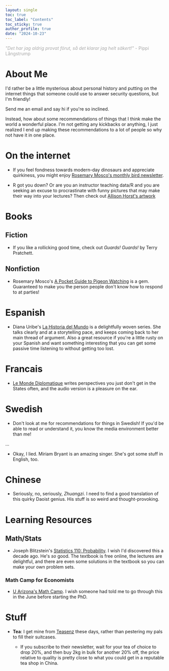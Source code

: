```yaml
---
layout: single
toc: true
toc_label: "Contents"
toc_sticky: true
author_profile: true
date: "2024-10-23"
---
```



<p style= "color: #A9A9A9"> <em>"Det har jag aldrig provat förut, så det klarar jag helt säkert!"</em> - Pippi Långstrump </p>


# About Me

I'd rather be a little mysterious about personal history and putting on the internet things that someone could use to answer security questions, but I'm friendly! 

Send me an email and say hi if you're so inclined.

Instead, how about some recommendations of things that I think make the world a wonderful place. I'm not getting any kickbacks or anything, I just realized I end up making these recommendations to a lot of people so why not have it in one place.

# On the internet

- If you feel fondness towards modern-day dinosaurs and appreciate quirkiness, you might enjoy [Rosemary Mosco's monthly bird newsletter](https://newsletter.rosemarymosco.com/). 

- R got you down? Or are you an instructor teaching data/R and you are seeking an excuse to procrastinate with funny pictures that may make their way into your lectures? Then check out [Allison Horst's artwork](https://allisonhorst.com/everything-else)

# Books

## Fiction

- If you like a rollicking good time, check out *Guards! Guards!* by Terry Pratchett.

## Nonfiction

- Rosemary Mosco's [A Pocket Guide to Pigeon Watching](https://rosemarymosco.com/books/a-pocket-guide-to-pigeon-watching) is a gem. Guaranteed to make you the person people don't know how to respond to at parties!

# Espanish

- Diana Uribe's [La Historia del Mundo](https://podcasts.apple.com/us/podcast/la-historia-del-mundo/id998521277) is a delightfully woven series. She talks clearly and at a storytelling pace, and keeps coming back to her main thread of argument. Also a great resource if you're a little rusty on your Spanish and want something interesting that you can get some passive time listening to without getting too lost.

# Francais

- [Le Monde Diplomatique](https://www.monde-diplomatique.fr/) writes perspectives you just don't get in the States often, and the audio version is a pleasure on the ear.

# Swedish

- Don't look at me for recommendations for things in Swedish! If you'd be able to read or understand it, you know the media environment better than me!

...

- Okay, I lied. Miriam Bryant is an amazing singer. She's got some stuff in English, too. 

# Chinese

- Seriously, no, seriously, *Zhuangzi*. I need to find a good translation of this quirky Daoist genius. His stuff is so weird and thought-provoking.


# Learning Resources

## Math/Stats

- Joseph Blitzstein's [Statistics 110: Probability](https://projects.iq.harvard.edu/stat110/home). I wish I'd discovered this a decade ago. He's *so* good. The textbook is free online, the lectures are delightful, and there are even some solutions in the textbook so you can make your own problem sets.

### Math Camp for Economists

- [U Arizona's Math Camp](https://www.youtube.com/c/ArizonaMathCamp). I wish someone had told me to go through this in the June before starting the PhD.


# Stuff

- **Tea**: I get mine from [Teasenz](https://www.teasenz.com/) these days, rather than pestering my pals to fill their suitcases.

    - If you subscribe to their newsletter, wait for your tea of choice to drop 20%, and then buy 2kg in bulk for another 20% off, the price relative to quality is pretty close to what you could get in a reputable tea shop in China.